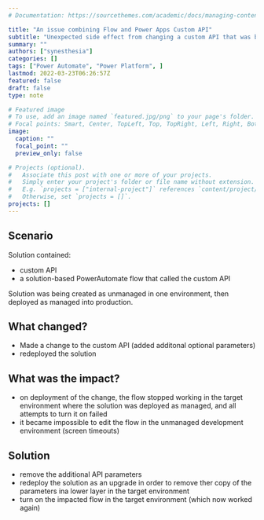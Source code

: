 ```yaml
---
# Documentation: https://sourcethemes.com/academic/docs/managing-content/

title: "An issue combining Flow and Power Apps Custom API"
subtitle: "Unexpected side effect from changing a custom API that was being called from a flow"
summary: ""
authors: ["synesthesia"]
categories: []
tags: ["Power Automate", "Power Platform", ]
lastmod: 2022-03-23T06:26:57Z
featured: false
draft: false
type: note

# Featured image
# To use, add an image named `featured.jpg/png` to your page's folder.
# Focal points: Smart, Center, TopLeft, Top, TopRight, Left, Right, BottomLeft, Bottom, BottomRight.
image:
  caption: ""
  focal_point: ""
  preview_only: false

# Projects (optional).
#   Associate this post with one or more of your projects.
#   Simply enter your project's folder or file name without extension.
#   E.g. `projects = ["internal-project"]` references `content/project/deep-learning/index.md`.
#   Otherwise, set `projects = []`.
projects: []
---
```

## Scenario

Solution contained:

- custom API
- a solution-based PowerAutomate flow that called the custom API

Solution was being created as unmanaged in one environment, then deployed as managed into production.

## What changed?

- Made a change to the custom API (added additonal optional parameters)
- redeployed the solution

## What was the impact?

- on deployment of the change, the flow stopped working in the target environment where the solution was deployed as managed, and all attempts to turn it on failed
- it became impossible to edit the flow in the unmanaged development environment (screen timeouts)

## Solution

- remove the additional API parameters
- redeploy the solution as an upgrade in order to remove ther copy of the parameters ina lower layer in the target environment
- turn on the  impacted flow in the target environment (which now worked again)

